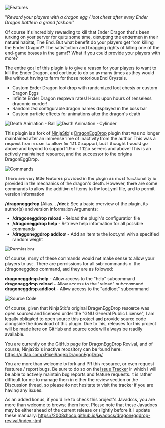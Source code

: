 ![Features](https://www.spigotmc.org/attachments/dragoneggdrop_features-jpg.208541/)

"_Reward your players with a dragon egg / loot chest after every Ender Dragon battle in a grand fashion!_"

Of course it's incredibly rewarding to kill that Ender Dragon that's been lurking on your server for quite some time, disrupting the endermen in their natural habitat, The End. But what benefit do your players get from killing the Ender Dragon!? The satisfaction and bragging rights of killing one of the end-game bosses in the game!? What if you could provide your players with more?

The entire goal of this plugin is to give a reason for your players to want to kill the Ender Dragon, and continue to do so as many times as they would like without having to farm for those notorious End Crystals.

- Custom Ender Dragon loot drop with randomized loot chests or custom Dragon Eggs
- Infinite Ender Dragon respawn rates! Hours upon hours of senseless draconic murder!
- Randomized configurable dragon names displayed in the boss bar
- Custom particle effects for animations after the dragon's death

![Death Animation - Ball](https://thumbs.gfycat.com/DearLastDromaeosaur-size_restricted.gif)
![Death Animation - Cylinder](https://thumbs.gfycat.com/AgileDearAmericanpainthorse-size_restricted.gif)

This plugin is a fork of [NinjaStix](https://www.spigotmc.org/resources/authors/ninjastix.179133/)'s [DragonEggDrop](https://www.spigotmc.org/resources/dragoneggdrop.22072/) plugin that was no longer maintained after an immense time of inactivity from the author. This was a request from a user to allow for 1.11.2 support, but I thought I would go above and beyond to support 1.9.x - 1.12.x servers and above! This is an actively maintained resource, and the successor to the original DragonEggDrop.


![Commands](https://www.spigotmc.org/attachments/dragoneggdrop_commands-jpg.208540/)

There are very little features provided in the plugin as most functionality is provided in the mechanics of the dragon's death. However, there are some commands to allow the addition of items to the loot.yml file, and to permit version information

**/dragoneggdrop** (Alias... **/ded**):
See a basic overview of the plugin, its author(s) and version information
Arguments:
- **/dragoneggdrop reload** - Reload the plugin's configuration file
- **/dragoneggdrop help** - Retrieve help information for all possible commands
- **/draggoneggdrop addloot <weight>** - Add an item to the loot.yml with a specified random weight


![Permissions](https://www.spigotmc.org/attachments/dragoneggdrop_permissions-jpg.208542/)

Of course, many of these commands would not make sense to allow your players to use. There are permissions for all sub-commands of the /dragoneggdrop command, and they are as followed:

**dragoneggdrop.help** - Allow access to the "help" subcommand
**dragoneggdrop.reload** - Allow access to the "reload" subcommand
**dragoneggdrop.addloot** - Allow access to the "addloot" subcommand


![Source Code](https://www.spigotmc.org/attachments/dragoneggdrop_sourcecode-jpg.208543/)

Of course, given that NinjaStix's original DragonEggDrop resource was open sourced and licensed under the "GNU General Public License", I am legally obligated to open source this project and provide source code alongside the download of this plugin. Due to this, releases for this project will be made here on GitHub and source code will always be readily available.

You are currently on the GitHub page for DragonEggDrop Revival, and of course, NinjaStix's inactive repository can be found here:
https://gitlab.com/xPixelRagex/DragonEggDrop/

You are more than welcome to fork and PR this resource, or even request features / report bugs. Be sure to do so on the [Issue Tracker](https://github.com/2008Choco/DragonEggDrop/issues) in which I will be able to actively maintain bug reports and feature requests. It is rather difficult for me to manage them in either the review section or the Discussion thread, so please do not hesitate to visit the tracker if you are having any issues.

As an added bonus, if you'd like to check this project's Javadocs, you are more than welcome to browse them here. Please note that these Javadocs may be either ahead of the current release or slightly before it. I update these manually:
https://2008choco.github.io/javadocs/dragoneggdrop-revival/index.html
